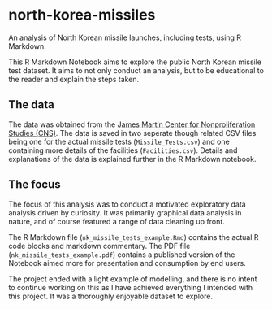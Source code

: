 # north-korea-missiles

An analysis of North Korean missile launches, including tests, using R Markdown.

This R Markdown Notebook aims to explore the public North Korean missile test dataset. It aims to not only conduct an analysis, but to be educational to the reader and explain the steps taken.

## The data

The data was obtained from the [James Martin Center for Nonproliferation Studies (CNS)](). The data is saved in two seperate though related CSV files being one for the actual missile tests (`Missile_Tests.csv`) and one containing more details of the facilities (`Facilities.csv`). Details and explanations of the data is explained further in the R Markdown notebook.

## The focus

The focus of this analysis was to conduct a motivated exploratory data analysis driven by curiosity. It was primarily graphical data analysis in nature, and of course featured a range of data cleaning up front.

The R Markdown file (`nk_missile_tests_example.Rmd`) contains the actual R code blocks and markdown commentary. The PDF file (`nk_missile_tests_example.pdf`) contains a published version of the Notebook aimed more for presentation and consumption by end users.

The project ended with a light example of modelling, and there is no intent to continue working on this as I have achieved everything I intended with this project. It was a thoroughly enjoyable dataset to explore.
